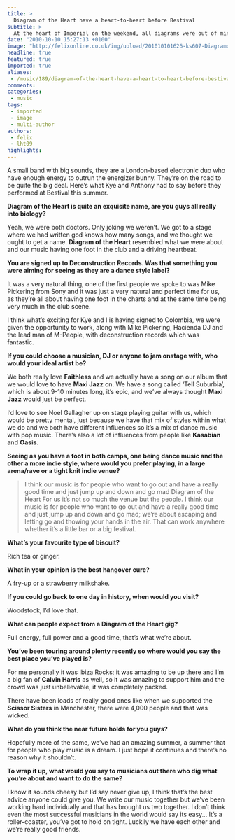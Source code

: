 ```yaml
---
title: >
  Diagram of the Heart have a heart-to-heart before Bestival
subtitle: >
  At the heart of Imperial on the weekend, all diagrams were out of mind save the endlessly energetic Diagram of the Heart. They shared their love of ginger-nut biscuits before playing Bestival this summer
date: "2010-10-10 15:27:13 +0100"
image: "http://felixonline.co.uk/img/upload/201010101626-ks607-Diagramo.jpg"
headline: true
featured: true
imported: true
aliases:
 - /music/189/diagram-of-the-heart-have-a-heart-to-heart-before-bestival
comments:
categories:
 - music
tags:
 - imported
 - image
 - multi-author
authors:
 - felix
 - lht09
highlights:
---
```


A small band with big sounds, they are a London-based electronic duo who have enough energy to outrun the energizer bunny. They’re on the road to be quite the big deal. Here’s what Kye and Anthony had to say before they performed at Bestival this summer.

__Diagram of the Heart is quite an exquisite name, are you guys all really into biology?__

Yeah, we were both doctors. Only joking we weren’t. We got to a stage where we had written god knows how many songs, and we thought we ought to get a name. __Diagram of the Heart__ resembled what we were about and our music having one foot in the club and a driving heartbeat.

__You are signed up to Deconstruction Records. Was that something you were aiming for seeing as they are a dance style label?__

It was a very natural thing, one of the first people we spoke to was Mike Pickering from Sony and it was just a very natural and perfect time for us, as they’re all about having one foot in the charts and at the same time being very much in the club scene.

I think what’s exciting for Kye and I is having signed to Colombia, we were given the opportunity to work, along with Mike Pickering, Hacienda DJ and the lead man of M-People, with deconstruction records which was fantastic.

__If you could choose a musician, DJ or anyone to jam onstage with, who would your ideal artist be?__

We both really love __Faithless__ and we actually have a song on our album that we would love to have __Maxi Jazz__ on. We have a song called ‘Tell Suburbia’, which is about 9-10 minutes long, it’s epic, and we’ve always thought __Maxi Jazz__ would just be perfect.

I’d love to see Noel Gallagher up on stage playing guitar with us, which would be pretty mental, just because we have that mix of styles within what we do and we both have different influences so it’s a mix of dance music with pop music. There’s also a lot of influences from people like __Kasabian__ and __Oasis__.

__Seeing as you have a foot in both camps, one being dance music and the other a more indie style, where would you prefer playing, in a large arena/rave or a tight knit indie venue?__
> I think our music is for people who want to go out and have a really good time and just jump up and down and go mad
> Diagram of the Heart
For us it’s not so much the venue but the people. I think our music is for people who want to go out and have a really good time and just jump up and down and go mad; we’re about escaping and letting go and thowing your hands in the air. That can work anywhere whether it’s a little bar or a big festival.

__What’s your favourite type of biscuit?__

Rich tea or ginger.

__What in your opinion is the best hangover cure?__

A fry-up or a strawberry milkshake.

__If you could go back to one day in history, when would you visit?__

Woodstock, I’d love that.

__What can people expect from a Diagram of the Heart gig?__

Full energy, full power and a good time, that’s what we’re about.

__You’ve been touring around plenty recently so where would you say the best place you’ve played is?__

For me personally it was Ibiza Rocks; it was amazing to be up there and I’m a big fan of __Calvin Harris__ as well, so it was amazing to support him and the crowd was just unbelievable, it was completely packed.

There have been loads of really good ones like when we supported the __Scissor Sisters__ in Manchester, there were 4,000 people and that was wicked.

__What do you think the near future holds for you guys?__

Hopefully more of the same, we’ve had an amazing summer, a summer that for people who play music is a dream. I just hope it continues and there’s no reason why it shouldn’t.

__To wrap it up, what would you say to musicians out there who dig what you’re about and want to do the same?__

I know it sounds cheesy but I’d say never give up, I think that’s the best advice anyone could give you. We write our music together but we’ve been working hard individually and that has brought us two together. I don’t think even the most successful musicians in the world would say its easy... It’s a roller-coaster, you’ve got to hold on tight. Luckily we have each other and we’re really good friends.
